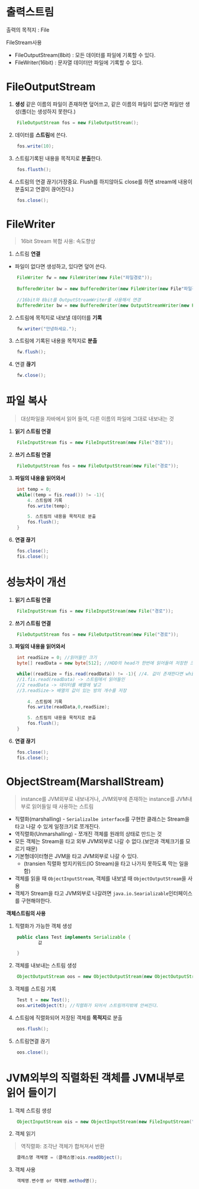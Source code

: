 # 출력스트림

출력의 목적지 : File

FileStream사용
- FileOutputStream(8bit) : 모든 데이터를 파일에 기록할 수 있다.
- FileWriter(16bit) : 문자열 데이터만 파일에 기록할 수 있다.

# FileOutputStream

1. **생성**
같은 이름의 파일이 존재하면 덮어쓰고, 같은 이름의 파일이 없다면 파일만 생성(폴더는 생성하지 못한다.)
```java
    FileOutputStream fos = new FileOutputStream();
```

2. 데이터를 **스트림**에 쓴다.
```java
    fos.write(10);
```

3. 스트림기록된 내용을 목적지로 **분출**한다.
```java
    fos.flusth();
```

4. 스트림의 연결 끊기(가장중요. Flush를 하지않아도 close를 하면 stream에 내용이 분출되고 연결이 끊어진다.)
```java
    fos.close();
```


# FileWriter
> 16bit Stream 복합 사용: 속도향상
1. 스트림 **연결**
- 파일이 없다면 생성하고, 있다면 덮어 쓴다.
```java
    FileWriter fw = new FileWriter(new File("파일경로"));
    
    BufferedWriter bw = new BufferedWriter(new FileWriter(new File"파일경로"));
    
    //16bit와 8bit를 OutputStreamWriter를 사용해서 연경
    BufferedWriter bw = new BufferedWriter(new OutputStreamWriter(new FileOutputStream(new File ("파일경로")));
```

2. 스트림에 목적지로 내보낼 데이터를 **기록**
```java
    fw.writer("안녕하세요.");
```

3. 스트림에 기록된 내용을 목적지로 **분출**
```java
    fw.flush();
```

4.  연결 **끊기**
```java
    fw.close();
```

# 파일 복사
> 대상파일을 자바에서 읽어 들여, 다른 이름의 파일에 그대로 내보내는 것

1. **읽기 스트림 연결**
```java
    FileInputStream fis = new FileInputStream(new File("경로"));
```

2. **쓰기 스트림 연결**
```java
    FileOutputStream fos = new FileOutputStream(new File("경로"));
```

3. **파일의 내용을 읽어와서**
```java
    int temp = 0;
    while((temp = fis.read()) != -1){
        4. 스트림에 기록
        fos.write(temp);

        5. 스트림의 내용을 목적지로 분출
        fos.flush();
    }
```

6. **연결 끊기**
```java
    fos.close();
    fis.close();
```
# 성능차이 개선

1. **읽기 스트림 연결**
```java
    FileInputStream fis = new FileInputStream(new File("경로"));
```

2. **쓰기 스트림 연결**
```java
    FileOutputStream fos = new FileOutputStream(new File("경로"));
```

3. **파일의 내용을 읽어와서**
```java
    int readSize = 0; //읽어들인 크기
    byte[] readData = new byte[512]; //HDD의 head가 한번에 읽어들여 저장한 크기와 같게 배열 생성

    while((readSize = fis.read(readData)) != -1){ //4. 값이 존재한다면 while문을 돌린다.
    //1.fis.read(readData) -> 스트림에서 읽어들인 
    //2 readData -> 데이터를 배열에 넣고
    //3.readSize-> 배열의 값이 있는 방의 개수를 저장 
    
        4. 스트림에 기록
        fos.write(readData,0,readSize);

        5. 스트림의 내용을 목적지로 분출
        fos.flush();
    }
```

6. **연결 끊기**
```java
    fos.close();
    fis.close();
```

# **ObjectStream(MarshallStream)**
> instance를 JVM외부로 내보내거나, JVM외부에 존재하는 instance를 JVM내부로 읽어들일 때 사용하는 스트림

- 직렬화(marshalling) - `Serializalbe interface`를 구현한 클래스는 Stream을 타고 나갈 수 있게 일정크기로 쪼개진다.
- 역직렬화(Unmarshalling) - 쪼개진 객체를 원래의 상태로 만드는 것
- 모든 객체는 Stream을 타고 외부 JVM외부로 나갈 수 없다.(보안과 객체크기를 모르기 때문)
- 기본형데이터형은 JVM을 타고 JVM외부로 나갈 수 있다.
    - (transien	직렬화 방지키워드(IO Stream)을 타고 나가지 못하도록 막는 일을 함)
- 객체를 읽을 때 `ObjectInputStream`, 객체를 내보낼 때 `ObjectOutputStream`을 사용
- 객체가 Stream을 타고 JVM외부로 나갈려면 `java.io.Searializable`인터페이스를 구현해야한다.

**객체스트림의 사용**

1. 직렬화가 가능한 객체 생성
```java
    public class Test implements Serializable {
            값

    }
```

2. 객체를 내보내는 스트림 생성
```java
    ObjectOutputStream oos = new ObjectOutputStream(new ObjectOutputStream(new FileOutputStream("파일명")));
```

3. 객체를 스트림 기록
```java
    Test t = new Test();
    oos.writeObject(t); //직렬화가 되어서 스트림까지밖에 안써진다.
```

4. 스트림에 직렬화되어 저장된 객체를 **목적지**로 분출
```java
    oos.flush();
```

5. 스트림연결 끊기
```java
    oos.close();
```

# JVM외부의 직렬화된 객체를 JVM내부로 읽어 들이기
1. 객체 스트림 생성
```java
    ObjectInputStream ois = new ObjectInputStream(new FileInputStream("경로"));
```

2. 객체 읽기
> 역직렬화: 조각난 객체가 합쳐져서 반환
```java
    클래스명 객체명 = (클래스명)ois.readObject();
```

3. 객체 사용
```java
    객체명.변수명 or 객체명.method명();   
```